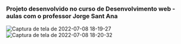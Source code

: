 ### Projeto desenvolvido no curso de Desenvolvimento web - aulas com o professor Jorge Sant Ana

![Captura de tela de 2022-07-08 18-19-27](https://user-images.githubusercontent.com/97317411/178072402-f21c9cb1-d8d4-4ae7-8312-1964f8b0e7bb.png)
![Captura de tela de 2022-07-08 18-20-32](https://user-images.githubusercontent.com/97317411/178072415-1de98fee-d721-4fd3-a071-b047ddbf36e3.png)
